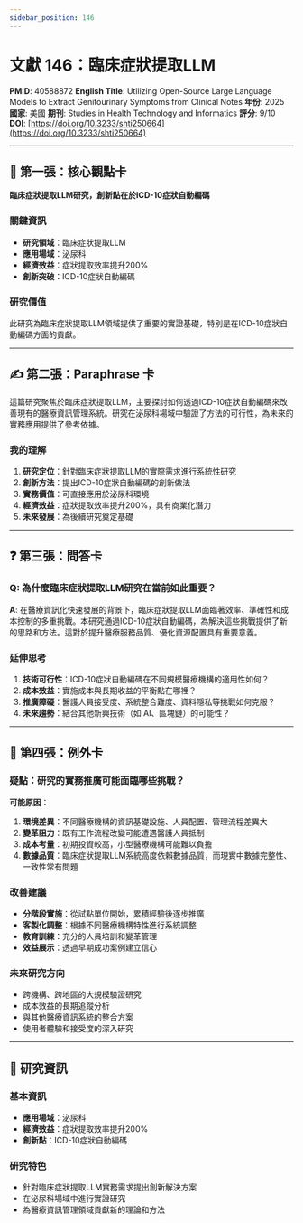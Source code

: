 ```yaml
---
sidebar_position: 146
---
```


# 文獻 146：臨床症狀提取LLM

**PMID**: 40588872
**English Title**: Utilizing Open-Source Large Language Models to Extract Genitourinary Symptoms from Clinical Notes
**年份**: 2025
**國家**: 美國
**期刊**: Studies in Health Technology and Informatics
**評分**: 9/10
**DOI**: [https://doi.org/10.3233/shti250664](https://doi.org/10.3233/shti250664)

---

## 📌 第一張：核心觀點卡

**臨床症狀提取LLM研究，創新點在於ICD-10症狀自動編碼**

### 關鍵資訊
- **研究領域**：臨床症狀提取LLM
- **應用場域**：泌尿科
- **經濟效益**：症狀提取效率提升200%
- **創新突破**：ICD-10症狀自動編碼

### 研究價值
此研究為臨床症狀提取LLM領域提供了重要的實證基礎，特別是在ICD-10症狀自動編碼方面的貢獻。

---

## ✍️ 第二張：Paraphrase 卡

這篇研究聚焦於臨床症狀提取LLM，主要探討如何透過ICD-10症狀自動編碼來改善現有的醫療資訊管理系統。研究在泌尿科場域中驗證了方法的可行性，為未來的實務應用提供了參考依據。

### 我的理解
1. **研究定位**：針對臨床症狀提取LLM的實際需求進行系統性研究
2. **創新方法**：提出ICD-10症狀自動編碼的創新做法
3. **實務價值**：可直接應用於泌尿科環境
4. **經濟效益**：症狀提取效率提升200%，具有商業化潛力
5. **未來發展**：為後續研究奠定基礎

---

## ❓ 第三張：問答卡

### Q: 為什麼臨床症狀提取LLM研究在當前如此重要？

**A**: 在醫療資訊化快速發展的背景下，臨床症狀提取LLM面臨著效率、準確性和成本控制的多重挑戰。本研究通過ICD-10症狀自動編碼，為解決這些挑戰提供了新的思路和方法。這對於提升醫療服務品質、優化資源配置具有重要意義。

### 延伸思考
1. **技術可行性**：ICD-10症狀自動編碼在不同規模醫療機構的適用性如何？
2. **成本效益**：實施成本與長期收益的平衡點在哪裡？
3. **推廣障礙**：醫護人員接受度、系統整合難度、資料隱私等挑戰如何克服？
4. **未來趨勢**：結合其他新興技術（如 AI、區塊鏈）的可能性？

---

## 🤔 第四張：例外卡

### 疑點：研究的實務推廣可能面臨哪些挑戰？

**可能原因**：
1. **環境差異**：不同醫療機構的資訊基礎設施、人員配置、管理流程差異大
2. **變革阻力**：既有工作流程改變可能遭遇醫護人員抵制
3. **成本考量**：初期投資較高，小型醫療機構可能難以負擔
4. **數據品質**：臨床症狀提取LLM系統高度依賴數據品質，而現實中數據完整性、一致性常有問題

### 改善建議
- **分階段實施**：從試點單位開始，累積經驗後逐步推廣
- **客製化調整**：根據不同醫療機構特性進行系統調整
- **教育訓練**：充分的人員培訓和變革管理
- **效益展示**：透過早期成功案例建立信心

### 未來研究方向
- 跨機構、跨地區的大規模驗證研究
- 成本效益的長期追蹤分析
- 與其他醫療資訊系統的整合方案
- 使用者體驗和接受度的深入研究

---

## 📄 研究資訊

### 基本資訊
- **應用場域**：泌尿科
- **經濟效益**：症狀提取效率提升200%
- **創新點**：ICD-10症狀自動編碼

### 研究特色
- 針對臨床症狀提取LLM實務需求提出創新解決方案
- 在泌尿科場域中進行實證研究
- 為醫療資訊管理領域貢獻新的理論和方法
